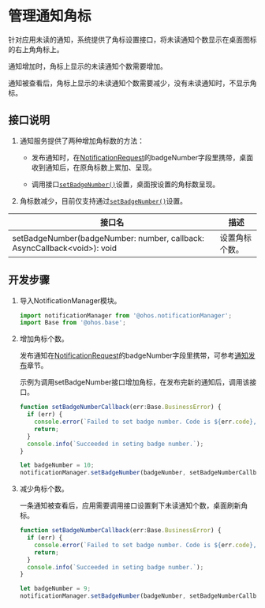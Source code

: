 # 管理通知角标

针对应用未读的通知，系统提供了角标设置接口，将未读通知个数显示在桌面图标的右上角角标上。

通知增加时，角标上显示的未读通知个数需要增加。

通知被查看后，角标上显示的未读通知个数需要减少，没有未读通知时，不显示角标。


## 接口说明

1. 通知服务提供了两种增加角标数的方法：

   - 发布通知时，在[NotificationRequest](../reference/apis/js-apis-inner-notification-notificationRequest.md#notificationrequest)的badgeNumber字段里携带，桌面收到通知后，在原角标数上累加、呈现。

   - 调用接口[`setBadgeNumber()`](../reference/apis/js-apis-notificationManager.md#notificationmanagersetbadgenumber10)设置，桌面按设置的角标数呈现。

2. 角标数减少，目前仅支持通过[`setBadgeNumber()`](../reference/apis/js-apis-notificationManager.md#notificationmanagersetbadgenumber10)设置。

  | **接口名** | **描述** |
  | -------- | -------- |
  | setBadgeNumber(badgeNumber: number, callback: AsyncCallback\<void\>): void | 设置角标个数。 |


## 开发步骤

1. 导入NotificationManager模块。

   ```ts
   import notificationManager from '@ohos.notificationManager';
   import Base from '@ohos.base';
   ```

2. 增加角标个数。

   发布通知在[NotificationRequest](../reference/apis/js-apis-inner-notification-notificationRequest.md#notificationrequest)的badgeNumber字段里携带，可参考[通知发布](text-notification.md)章节。
   
   示例为调用setBadgeNumber接口增加角标，在发布完新的通知后，调用该接口。
   
   ```ts
   function setBadgeNumberCallback(err:Base.BusinessError) {
     if (err) {
       console.error(`Failed to set badge number. Code is ${err.code}, message is ${err.message}`);
       return;
     }
     console.info(`Succeeded in seting badge number.`);
   }
   
   let badgeNumber = 10;
   notificationManager.setBadgeNumber(badgeNumber, setBadgeNumberCallback);
   ```

3. 减少角标个数。

   一条通知被查看后，应用需要调用接口设置剩下未读通知个数，桌面刷新角标。

   ```ts
   function setBadgeNumberCallback(err:Base.BusinessError) {
     if (err) {
       console.error(`Failed to set badge number. Code is ${err.code}, message is ${err.message}`);
       return;
     }
     console.info(`Succeeded in seting badge number.`);
   }
   
   let badgeNumber = 9;
   notificationManager.setBadgeNumber(badgeNumber, setBadgeNumberCallback);
   ```

   

